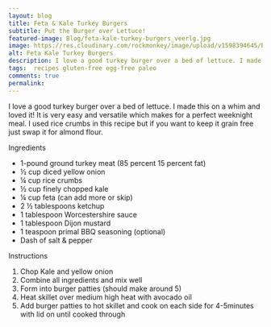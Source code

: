```yaml
---
layout: blog
title: Feta & Kale Turkey Burgers
subtitle: Put the Burger over Lettuce!
featured-image: Blog/feta-kale-turkey-burgers_veerlg.jpg
image: https://res.cloudinary.com/rockmonkey/image/upload/v1598394645/Blog/feta-kale-turkey-burgers_veerlg.jpg
alt: Feta Kale Turkey Burgers
description: I love a good turkey burger over a bed of lettuce. I made this on a whim and loved it! It is very easy and versatile which makes for a perfect weeknight meal. I used rice crumbs in this recipe but if you want to keep it grain free just swap it for almond flour.
tags:  recipes gluten-free egg-free paleo
comments: true
permalink:
---
```

I love a good turkey burger over a bed of lettuce. I made this on a whim and loved it! It is very easy and versatile which makes for a perfect weeknight meal. I used rice crumbs in this recipe but if you want to keep it grain free just swap it for almond flour.

Ingredients
* 1-pound ground turkey meat (85 percent 15 percent fat)
* ½ cup diced yellow onion
* ¼ cup rice crumbs
* ½ cup finely chopped kale
* ¼ cup feta (can add more or skip)
* 2 ½ tablespoons ketchup
* 1 tablespoon Worcestershire sauce
* 1 tablespoon Dijon mustard
* 1 teaspoon primal BBQ seasoning (optional)
* Dash of salt & pepper

Instructions
1. Chop Kale and yellow onion
2. Combine all ingredients and mix well
3. Form into burger patties (should make around 5)
4. Heat skillet over medium high heat with avocado oil
5. Add burger patties to hot skillet and cook on each side for 4-5minutes with lid on until cooked through

